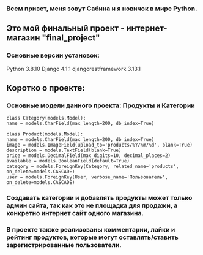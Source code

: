 ### Всем привет, меня зовут Сабина и я новичок в мире Python.

## Это мой финальный проект - интернет-магазин "final_project"

### Основные версии установок:
Python 3.8.10
Django 4.1.1
djangorestframework 3.13.1

## Коротко о проекте:

### Основные модели данного проекта: Продукты и Категории
    
    class Category(models.Model):
    name = models.CharField(max_length=200, db_index=True)
    
    class Product(models.Model):
    name = models.CharField(max_length=200, db_index=True)
    image = models.ImageField(upload_to='products/%Y/%m/%d', blank=True)
    description = models.TextField(blank=True)
    price = models.DecimalField(max_digits=10, decimal_places=2)
    available = models.BooleanField(default=True)
    category = models.ForeignKey(Category, related_name='products', on_delete=models.CASCADE)
    user = models.ForeignKey(User, verbose_name='Пользователь', on_delete=models.CASCADE)
    
### Создавать категории и добавлять продукты может только админ сайта, так как это не площадка для продажи, а конкретно интернет сайт одного магазина.
### В проекте также реализованы комментарии, лайки и рейтинг продуктов, которые могут оставлять/ставить зарегистрированные пользователи.

###
